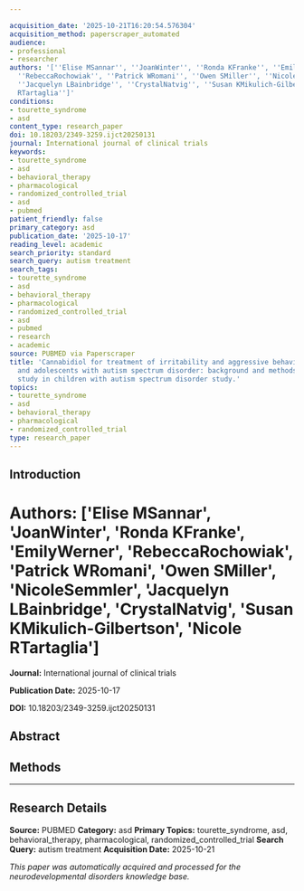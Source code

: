 ```yaml
---

acquisition_date: '2025-10-21T16:20:54.576304'
acquisition_method: paperscraper_automated
audience:
- professional
- researcher
authors: '[''Elise MSannar'', ''JoanWinter'', ''Ronda KFranke'', ''EmilyWerner'',
  ''RebeccaRochowiak'', ''Patrick WRomani'', ''Owen SMiller'', ''NicoleSemmler'',
  ''Jacquelyn LBainbridge'', ''CrystalNatvig'', ''Susan KMikulich-Gilbertson'', ''Nicole
  RTartaglia'']'
conditions:
- tourette_syndrome
- asd
content_type: research_paper
doi: 10.18203/2349-3259.ijct20250131
journal: International journal of clinical trials
keywords:
- tourette_syndrome
- asd
- behavioral_therapy
- pharmacological
- randomized_controlled_trial
- asd
- pubmed
patient_friendly: false
primary_category: asd
publication_date: '2025-10-17'
reading_level: academic
search_priority: standard
search_query: autism treatment
search_tags:
- tourette_syndrome
- asd
- behavioral_therapy
- pharmacological
- randomized_controlled_trial
- asd
- pubmed
- research
- academic
source: PUBMED via Paperscraper
title: 'Cannabidiol for treatment of irritability and aggressive behavior in children
  and adolescents with autism spectrum disorder: background and methods of the cannabidiol
  study in children with autism spectrum disorder study.'
topics:
- tourette_syndrome
- asd
- behavioral_therapy
- pharmacological
- randomized_controlled_trial
type: research_paper
---
```




## Introduction

# **Authors:** ['Elise MSannar', 'JoanWinter', 'Ronda KFranke', 'EmilyWerner', 'RebeccaRochowiak', 'Patrick WRomani', 'Owen SMiller', 'NicoleSemmler', 'Jacquelyn LBainbridge', 'CrystalNatvig', 'Susan KMikulich-Gilbertson', 'Nicole RTartaglia']

**Journal:** International journal of clinical trials

**Publication Date:** 2025-10-17

**DOI:** 10.18203/2349-3259.ijct20250131

## Abstract

## Methods

---

## Research Details

**Source:** PUBMED
**Category:** asd
**Primary Topics:** tourette_syndrome, asd, behavioral_therapy, pharmacological, randomized_controlled_trial
**Search Query:** autism treatment
**Acquisition Date:** 2025-10-21

*This paper was automatically acquired and processed for the neurodevelopmental disorders knowledge base.*
